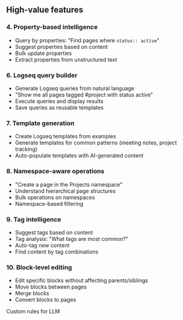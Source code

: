 ## High-value features

### 4. Property-based intelligence
- Query by properties: "Find pages where `status:: active`"
- Suggest properties based on content
- Bulk update properties
- Extract properties from unstructured text

### 6. Logseq query builder
- Generate Logseq queries from natural language
- "Show me all pages tagged #project with status active"
- Execute queries and display results
- Save queries as reusable templates

### 7. Template generation
- Create Logseq templates from examples
- Generate templates for common patterns (meeting notes, project tracking)
- Auto-populate templates with AI-generated content

### 8. Namespace-aware operations
- "Create a page in the Projects namespace"
- Understand hierarchical page structures
- Bulk operations on namespaces
- Namespace-based filtering

### 9. Tag intelligence
- Suggest tags based on content
- Tag analysis: "What tags are most common?"
- Auto-tag new content
- Find content by tag combinations

### 10. Block-level editing
- Edit specific blocks without affecting parents/siblings
- Move blocks between pages
- Merge blocks
- Convert blocks to pages

Custom rules for LLM